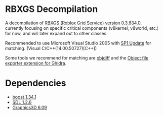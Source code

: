 # RBXGS Decompilation
A decompilation of [RBXGS (Roblox Grid Service) version 0.3.634.0](https://archive.org/download/rbxgssetup/S3FileHandler_RBXGSSetup_0.3.634.0.msi), currently focusing on specific critical components (v8kernel, v8world, etc.) for now, and will later expand out to other classes.

Recommended to use Microsoft Visual Studio 2005 with [SP1 Update](https://web.archive.org/web/20200801000000id_/download.microsoft.com/download/6/3/c/63c69e5d-74c9-48ea-b905-30ac3831f288/VS80sp1-KB926601-X86-ENU.exe) for matching. (Visual C/C++(14.00.50727)[C++])

Some tools we recommend for matching are [objdiff](https://github.com/encounter/objdiff) and the [Object file exporter extension for Ghidra](https://github.com/boricj/ghidra-delinker-extension).

# Dependencies
* [boost 1.34.1](https://www.boost.org/users/history/version_1_34_1.html)
* [SDL 1.2.6](https://www.libsdl.org/release/SDL-1.2.6.zip)
* [Graphics3D 6.09](https://sourceforge.net/projects/g3d/files/g3d-cpp/6.09/)
